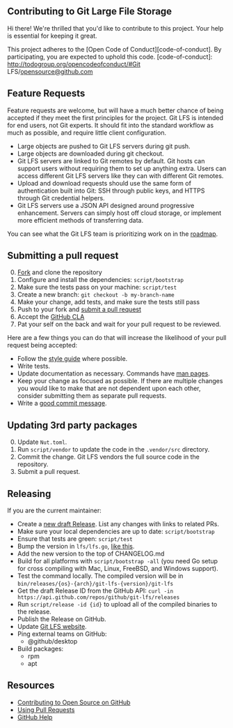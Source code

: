 ## Contributing to Git Large File Storage

Hi there! We're thrilled that you'd like to contribute to this project. Your
help is essential for keeping it great.

This project adheres to the [Open Code of Conduct][code-of-conduct]. By participating, you are expected to uphold this code.
[code-of-conduct]: http://todogroup.org/opencodeofconduct/#Git LFS/opensource@github.com

## Feature Requests

Feature requests are welcome, but will have a much better chance of being
accepted if they meet the first principles for the project. Git LFS is intended
for end users, not Git experts. It should fit into the standard workflow as
much as possible, and require little client configuration.

* Large objects are pushed to Git LFS servers during git push.
* Large objects are downloaded during git checkout.
* Git LFS servers are linked to Git remotes by default. Git hosts can support
users without requiring them to set up anything extra. Users can access
different Git LFS servers like they can with different Git remotes.
* Upload and download requests should use the same form of authentication built
into Git: SSH through public keys, and HTTPS through Git credential helpers.
* Git LFS servers use a JSON API designed around progressive enhancement.
Servers can simply host off cloud storage, or implement more efficient methods
of transferring data.

You can see what the Git LFS team is prioritizing work on in the
[roadmap](./ROADMAP.md).

## Submitting a pull request

0. [Fork][] and clone the repository
0. Configure and install the dependencies: `script/bootstrap`
0. Make sure the tests pass on your machine: `script/test`
0. Create a new branch: `git checkout -b my-branch-name`
0. Make your change, add tests, and make sure the tests still pass
0. Push to your fork and [submit a pull request][pr]
0. Accept the [GitHub CLA][cla]
0. Pat your self on the back and wait for your pull request to be reviewed.

Here are a few things you can do that will increase the likelihood of your pull request being accepted:

- Follow the [style guide][style] where possible.
- Write tests.
- Update documentation as necessary.  Commands have [man pages](./docs/man).
- Keep your change as focused as possible. If there are multiple changes you
would like to make that are not dependent upon each other, consider submitting
them as separate pull requests.
- Write a [good commit message](http://tbaggery.com/2008/04/19/a-note-about-git-commit-messages.html).

## Updating 3rd party packages

0. Update `Nut.toml`.
0. Run `script/vendor` to update the code in the `.vendor/src` directory.
0. Commit the change.  Git LFS vendors the full source code in the repository.
0. Submit a pull request.

## Releasing

If you are the current maintainer:

* Create a [new draft Release](https://github.com/github/git-lfs/releases/new).
List any changes with links to related PRs.
* Make sure your local dependencies are up to date: `script/bootstrap`
* Ensure that tests are green: `script/test`
* Bump the version in `lfs/lfs.go`, [like this](https://github.com/github/git-lfs/commit/dd17828e4a6f2394cbba8621037199dc28f046e8).
* Add the new version to the top of CHANGELOG.md
* Build for all platforms with `script/bootstrap -all` (you need Go setup for
cross compiling with Mac, Linux, FreeBSD, and Windows support).
* Test the command locally.  The compiled version will be in `bin/releases/{os}-{arch}/git-lfs-{version}/git-lfs`
* Get the draft Release ID from the GitHub API: `curl -in https://api.github.com/repos/github/git-lfs/releases`
* Run `script/release -id {id}` to upload all of the compiled binaries to the
release.
* Publish the Release on GitHub.
* Update [Git LFS website](https://github.com/github/git-lfs.github.com/blob/gh-pages/_config.yml#L4).
* Ping external teams on GitHub:
  * @github/desktop
* Build packages:
  * rpm
  * apt

## Resources

- [Contributing to Open Source on GitHub](https://guides.github.com/activities/contributing-to-open-source/)
- [Using Pull Requests](https://help.github.com/articles/using-pull-requests/)
- [GitHub Help](https://help.github.com)

[fork]: https://github.com/github/git-lfs/fork
[pr]: https://github.com/github/git-lfs/compare
[style]: https://github.com/golang/go/wiki/CodeReviewComments
[cla]: https://cla.github.com/github/git-lfs/accept
